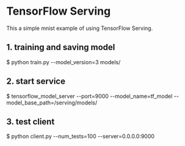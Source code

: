# TensorFlow Serving
This a simple mnist example of using TensorFlow Serving.

## 1. training and saving model 

$ python train.py --model_version=3 models/

## 2. start service

$ tensorflow_model_server --port=9000 --model_name=tf_model --model_base_path=/serving/models/

## 3. test client

$ python client.py --num_tests=100 --server=0.0.0.0:9000
